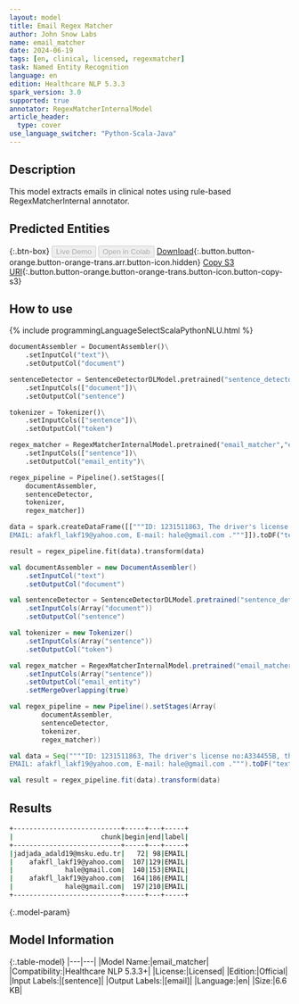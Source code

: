 ```yaml
---
layout: model
title: Email Regex Matcher
author: John Snow Labs
name: email_matcher
date: 2024-06-19
tags: [en, clinical, licensed, regexmatcher]
task: Named Entity Recognition
language: en
edition: Healthcare NLP 5.3.3
spark_version: 3.0
supported: true
annotator: RegexMatcherInternalModel
article_header:
  type: cover
use_language_switcher: "Python-Scala-Java"
---
```


## Description

This model extracts emails in clinical notes using rule-based RegexMatcherInternal annotator.

## Predicted Entities



{:.btn-box}
<button class="button button-orange" disabled>Live Demo</button>
<button class="button button-orange" disabled>Open in Colab</button>
[Download](https://s3.amazonaws.com/auxdata.johnsnowlabs.com/clinical/models/email_matcher_en_5.3.3_3.0_1718772843289.zip){:.button.button-orange.button-orange-trans.arr.button-icon.hidden}
[Copy S3 URI](s3://auxdata.johnsnowlabs.com/clinical/models/email_matcher_en_5.3.3_3.0_1718772843289.zip){:.button.button-orange.button-orange-trans.button-icon.button-copy-s3}

## How to use



<div class="tabs-box" markdown="1">
{% include programmingLanguageSelectScalaPythonNLU.html %}
	
```python
documentAssembler = DocumentAssembler()\
    .setInputCol("text")\
    .setOutputCol("document")

sentenceDetector = SentenceDetectorDLModel.pretrained("sentence_detector_dl_healthcare","en","clinical/models")\
    .setInputCols(["document"])\
    .setOutputCol("sentence")

tokenizer = Tokenizer()\
    .setInputCols(["sentence"])\
    .setOutputCol("token")

regex_matcher = RegexMatcherInternalModel.pretrained("email_matcher","en","clinical/models") \
    .setInputCols(["sentence"])\
    .setOutputCol("email_entity")\

regex_pipeline = Pipeline().setStages([
    documentAssembler,
    sentenceDetector,
    tokenizer,
    regex_matcher])

data = spark.createDataFrame([["""ID: 1231511863, The driver's license no:A334455B, the SSN:324598674 and jadjada_adald19@msku.edu.tr, mail: afakfl_lakf19@yahoo.com, e-mail: hale@gmail.com .
EMAIL: afakfl_lakf19@yahoo.com, E-mail: hale@gmail.com ."""]]).toDF("text")

result = regex_pipeline.fit(data).transform(data)
```
```scala
val documentAssembler = new DocumentAssembler()
	.setInputCol("text")
	.setOutputCol("document")

val sentenceDetector = SentenceDetectorDLModel.pretrained("sentence_detector_dl_healthcare","en","clinical/models")
	.setInputCols(Array("document"))
	.setOutputCol("sentence")

val tokenizer = new Tokenizer()
	.setInputCols(Array("sentence"))
	.setOutputCol("token")

val regex_matcher = RegexMatcherInternalModel.pretrained("email_matcher","en","clinical/models")
	.setInputCols(Array("sentence"))
	.setOutputCol("email_entity")
	.setMergeOverlapping(true)

val regex_pipeline = new Pipeline().setStages(Array(
		documentAssembler,
		sentenceDetector,
		tokenizer,
		regex_matcher))

val data = Seq(""""ID: 1231511863, The driver's license no:A334455B, the SSN:324598674 and jadjada_adald19@msku.edu.tr, mail: afakfl_lakf19@yahoo.com, e-mail: hale@gmail.com .
EMAIL: afakfl_lakf19@yahoo.com, E-mail: hale@gmail.com .""").toDF("text")

val result = regex_pipeline.fit(data).transform(data)
```
</div>

## Results

```bash
+---------------------------+-----+---+-----+
|                      chunk|begin|end|label|
+---------------------------+-----+---+-----+
|jadjada_adald19@msku.edu.tr|   72| 98|EMAIL|
|    afakfl_lakf19@yahoo.com|  107|129|EMAIL|
|             hale@gmail.com|  140|153|EMAIL|
|    afakfl_lakf19@yahoo.com|  164|186|EMAIL|
|             hale@gmail.com|  197|210|EMAIL|
+---------------------------+-----+---+-----+
```

{:.model-param}
## Model Information

{:.table-model}
|---|---|
|Model Name:|email_matcher|
|Compatibility:|Healthcare NLP 5.3.3+|
|License:|Licensed|
|Edition:|Official|
|Input Labels:|[sentence]|
|Output Labels:|[email]|
|Language:|en|
|Size:|6.6 KB|
